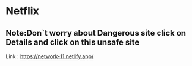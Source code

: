 # Netflix

## Note:Don`t worry about Dangerous site click on Details and click on this unsafe site

Link : https://network-11.netlify.app/
